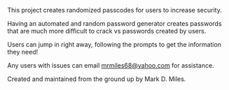 This project creates randomized passcodes for users to increase security.



Having an automated and random password generator creates passwords that are
much more difficult to crack vs passwords created by users.

Users can jump in right away, following the prompts to get the information they need!

Any users with issues can email mrmiles68@yahoo.com for assistance.

Created and maintained from the ground up by Mark D. Miles.